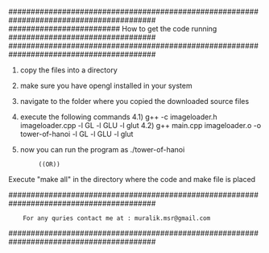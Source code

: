 #########################################################################################
#########################  How to get the code running  #################################
#########################################################################################

1) copy the files into a directory
2) make sure you have opengl installed in your system
3) navigate to the folder where you copied the downloaded source files
4) execute the following commands
  4.1) g++ -c imageloader.h imageloader.cpp -l GL -l GLU -l glut
  4.2) g++ main.cpp imageloader.o -o tower-of-hanoi -l GL -l GLU -l glut
5) now you can run the program as
  ./tower-of-hanoi
			

			((OR))

Execute "make all" in the directory where the code and make file is placed

#########################################################################################

		For any quries contact me at : muralik.msr@gmail.com

#########################################################################################
